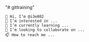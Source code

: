 "# gittraining" 

    
    👋 Hi, I’m @i3e802
    👀 I’m interested in ...
    🌱 I’m currently learning ...
    💞️ I’m looking to collaborate on ...
    📫 How to reach me ...

